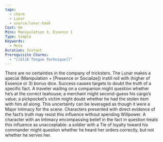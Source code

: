```yaml
---
tags:
  - charm
  - Lunar
  - source/lunar-book
Cost: 6m
Mins: Manipulation 3, Essence 1
Type: Simple
Keywords:
  - Mute
Duration: Instant
Prerequisite Charms:
  - "[[Glib Tongue Technique]]"
---
```

There are no certainties in the company of tricksters. The Lunar makes a special (Manipulation + [Presence or Socialize]) instill roll with (higher of Essence or 3) bonus dice. Success causes targets to doubt the truth of a specific fact. A traveler waiting on a companion might question whether he’s at the correct teahouse; a merchant might second-guess his cargo’s value; a pickpocket’s victim might doubt whether he had the stolen item with him all along. This uncertainty can be leveraged as though it were a Major Intimacy for the scene. Characters presented with direct evidence of the fact’s truth may resist this influence without spending Willpower. A character with an Intimacy encompassing belief in the fact in question treats this influence as unacceptable: a soldier with a Tie of loyalty toward his commander might question whether he heard her orders correctly, but not whether he serves her.